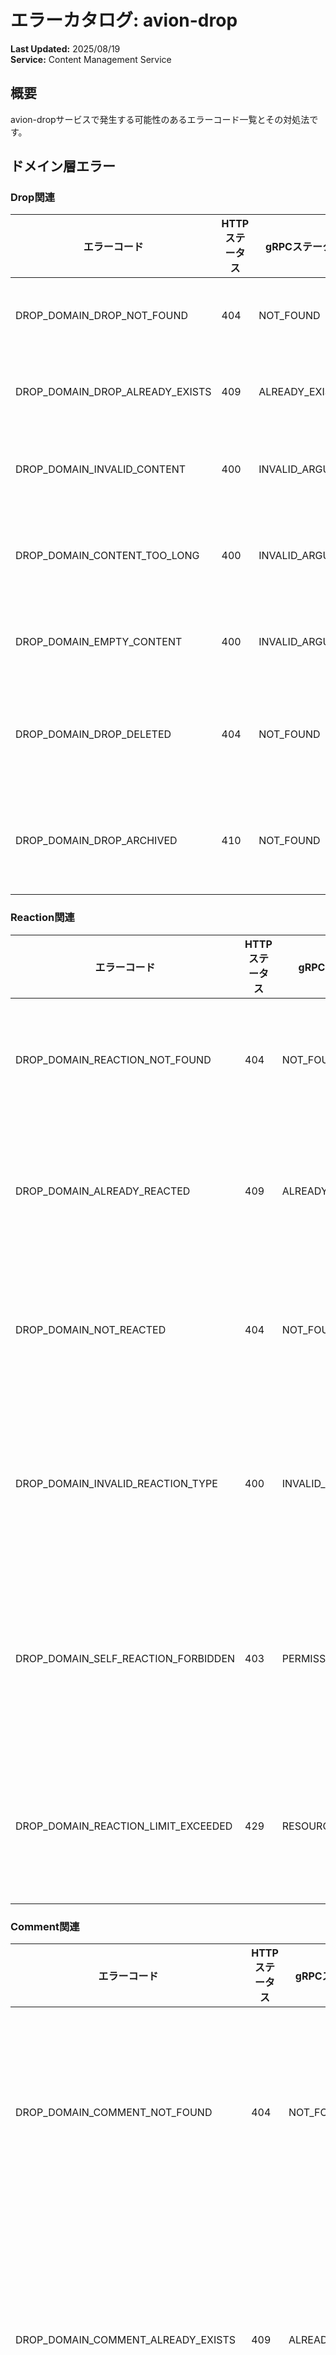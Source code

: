# エラーカタログ: avion-drop

**Last Updated:** 2025/08/19  
**Service:** Content Management Service

## 概要

avion-dropサービスで発生する可能性のあるエラーコード一覧とその対処法です。

## ドメイン層エラー

### Drop関連

| エラーコード | HTTPステータス | gRPCステータス名 | 説明 | 対処法 |
|------------|--------------|--------------|------|--------|
| DROP_DOMAIN_DROP_NOT_FOUND | 404 | NOT_FOUND | Dropが見つかりません | DropIDを確認してください |
| DROP_DOMAIN_DROP_ALREADY_EXISTS | 409 | ALREADY_EXISTS | Dropが既に存在します | 既存のDropを確認してください |
| DROP_DOMAIN_INVALID_CONTENT | 400 | INVALID_ARGUMENT | コンテンツが不正です | コンテンツを確認してください |
| DROP_DOMAIN_CONTENT_TOO_LONG | 400 | INVALID_ARGUMENT | コンテンツが長すぎます | 文字数制限を確認してください |
| DROP_DOMAIN_EMPTY_CONTENT | 400 | INVALID_ARGUMENT | コンテンツが空です | コンテンツを入力してください |
| DROP_DOMAIN_DROP_DELETED | 404 | NOT_FOUND | Dropが削除されています | 削除されたDropにはアクセスできません |
| DROP_DOMAIN_DROP_ARCHIVED | 410 | NOT_FOUND | Dropがアーカイブされています | アーカイブされたDropは編集できません |

### Reaction関連

| エラーコード | HTTPステータス | gRPCステータス名 | 説明 | 対処法 |
|------------|--------------|--------------|------|--------|
| DROP_DOMAIN_REACTION_NOT_FOUND | 404 | NOT_FOUND | リアクションが見つかりません | リアクションIDを確認してください |
| DROP_DOMAIN_ALREADY_REACTED | 409 | ALREADY_EXISTS | 既にリアクションしています | 既存のリアクションを確認してください |
| DROP_DOMAIN_NOT_REACTED | 404 | NOT_FOUND | リアクションしていません | リアクション状態を確認してください |
| DROP_DOMAIN_INVALID_REACTION_TYPE | 400 | INVALID_ARGUMENT | リアクションタイプが不正です | 対応するリアクションタイプを使用してください |
| DROP_DOMAIN_SELF_REACTION_FORBIDDEN | 403 | PERMISSION_DENIED | 自分のDropにはリアクションできません | 他のユーザーのDropにリアクションしてください |
| DROP_DOMAIN_REACTION_LIMIT_EXCEEDED | 429 | RESOURCE_EXHAUSTED | リアクション制限を超過しました | 制限がリセットされるまで待ってください |

### Comment関連

| エラーコード | HTTPステータス | gRPCステータス名 | 説明 | 対処法 |
|------------|--------------|--------------|------|--------|
| DROP_DOMAIN_COMMENT_NOT_FOUND | 404 | NOT_FOUND | コメントが見つかりません | コメントIDを確認してください |
| DROP_DOMAIN_COMMENT_ALREADY_EXISTS | 409 | ALREADY_EXISTS | コメントが既に存在します | 既存のコメントを確認してください |
| DROP_DOMAIN_INVALID_COMMENT | 400 | INVALID_ARGUMENT | コメントが不正です | コメント内容を確認してください |
| DROP_DOMAIN_COMMENT_TOO_LONG | 400 | INVALID_ARGUMENT | コメントが長すぎます | 文字数制限を確認してください |
| DROP_DOMAIN_EMPTY_COMMENT | 400 | INVALID_ARGUMENT | コメントが空です | コメントを入力してください |
| DROP_DOMAIN_COMMENT_DELETED | 404 | NOT_FOUND | コメントが削除されています | 削除されたコメントにはアクセスできません |
| DROP_DOMAIN_COMMENT_DEPTH_EXCEEDED | 400 | INVALID_ARGUMENT | コメントの階層が深すぎます | 階層制限を確認してください |

### Media関連

| エラーコード | HTTPステータス | gRPCステータス名 | 説明 | 対処法 |
|------------|--------------|--------------|------|--------|
| DROP_DOMAIN_MEDIA_NOT_FOUND | 404 | NOT_FOUND | メディアが見つかりません | メディアIDを確認してください |
| DROP_DOMAIN_INVALID_MEDIA_TYPE | 400 | INVALID_ARGUMENT | メディアタイプが不正です | 対応するメディアタイプを使用してください |
| DROP_DOMAIN_MEDIA_TOO_LARGE | 413 | INVALID_ARGUMENT | メディアサイズが大きすぎます | ファイルサイズを小さくしてください |
| DROP_DOMAIN_MEDIA_COUNT_EXCEEDED | 400 | INVALID_ARGUMENT | メディア数が上限を超過しました | メディア数を減らしてください |
| DROP_DOMAIN_MEDIA_PROCESSING_FAILED | 422 | INTERNAL | メディア処理に失敗しました | メディアファイルを確認してください |

### Tag関連

| エラーコード | HTTPステータス | gRPCステータス名 | 説明 | 対処法 |
|------------|--------------|--------------|------|--------|
| DROP_DOMAIN_TAG_NOT_FOUND | 404 | NOT_FOUND | タグが見つかりません | タグ名を確認してください |
| DROP_DOMAIN_INVALID_TAG | 400 | INVALID_ARGUMENT | タグが不正です | タグの形式を確認してください |
| DROP_DOMAIN_TAG_TOO_LONG | 400 | INVALID_ARGUMENT | タグが長すぎます | タグの長さを短くしてください |
| DROP_DOMAIN_TOO_MANY_TAGS | 400 | INVALID_ARGUMENT | タグ数が多すぎます | タグ数を減らしてください |
| DROP_DOMAIN_DUPLICATE_TAG | 400 | INVALID_ARGUMENT | 重複したタグがあります | 重複を除去してください |

### Privacy関連

| エラーコード | HTTPステータス | gRPCステータス名 | 説明 | 対処法 |
|------------|--------------|--------------|------|--------|
| DROP_DOMAIN_PRIVATE_DROP | 403 | PERMISSION_DENIED | プライベートなDropです | アクセス権限を確認してください |
| DROP_DOMAIN_RESTRICTED_ACCESS | 403 | PERMISSION_DENIED | アクセスが制限されています | 制限条件を確認してください |
| DROP_DOMAIN_INVALID_PRIVACY_SETTING | 400 | INVALID_ARGUMENT | プライバシー設定が不正です | 設定値を確認してください |

## ユースケース層エラー

### 入力検証エラー

| エラーコード | HTTPステータス | gRPCステータス名 | 説明 | 対処法 |
|------------|--------------|--------------|------|--------|
| DROP_USECASE_INVALID_INPUT | 400 | INVALID_ARGUMENT | 入力値が不正です | 入力値を確認してください |
| DROP_USECASE_MISSING_REQUIRED | 400 | INVALID_ARGUMENT | 必須項目が不足しています | 必須項目を入力してください |
| DROP_USECASE_INVALID_DROP_ID | 400 | INVALID_ARGUMENT | DropIDが不正です | DropIDの形式を確認してください |
| DROP_USECASE_INVALID_USER_ID | 400 | INVALID_ARGUMENT | ユーザーIDが不正です | ユーザーIDの形式を確認してください |

### 認証・認可エラー

| エラーコード | HTTPステータス | gRPCステータス名 | 説明 | 対処法 |
|------------|--------------|--------------|------|--------|
| DROP_USECASE_UNAUTHORIZED | 401 | UNAUTHENTICATED | 認証が必要です | ログインしてください |
| DROP_USECASE_FORBIDDEN | 403 | PERMISSION_DENIED | アクセスが禁止されています | アクセス権限を確認してください |
| DROP_USECASE_INSUFFICIENT_PERMISSION | 403 | PERMISSION_DENIED | 権限が不足しています | 必要な権限を確認してください |
| DROP_USECASE_NOT_OWNER | 403 | PERMISSION_DENIED | Dropの所有者ではありません | 所有者のみが実行できる操作です |

### ビジネスロジックエラー

| エラーコード | HTTPステータス | gRPCステータス名 | 説明 | 対処法 |
|------------|--------------|--------------|------|--------|
| DROP_USECASE_CONFLICT | 409 | ABORTED | リソースの競合が発生しました | 時間をおいて再試行してください |
| DROP_USECASE_PRECONDITION_FAILED | 412 | FAILED_PRECONDITION | 事前条件を満たしていません | 事前条件を確認してください |
| DROP_USECASE_RATE_LIMIT_EXCEEDED | 429 | RESOURCE_EXHAUSTED | レート制限を超過しました | しばらく待ってから再試行してください |
| DROP_USECASE_QUOTA_EXCEEDED | 429 | RESOURCE_EXHAUSTED | クォータを超過しました | 使用量を確認してください |

### コンテンツ処理エラー

| エラーコード | HTTPステータス | gRPCステータス名 | 説明 | 対処法 |
|------------|--------------|--------------|------|--------|
| DROP_USECASE_CONTENT_FILTERING_FAILED | 422 | INTERNAL | コンテンツフィルタリングに失敗しました | コンテンツを確認してください |
| DROP_USECASE_SPAM_DETECTED | 422 | INVALID_ARGUMENT | スパムコンテンツが検出されました | コンテンツを見直してください |
| DROP_USECASE_INAPPROPRIATE_CONTENT | 422 | INVALID_ARGUMENT | 不適切なコンテンツが検出されました | コンテンツを修正してください |

## インフラストラクチャ層エラー

### データベースエラー

| エラーコード | HTTPステータス | gRPCステータス名 | 説明 | 対処法 |
|------------|--------------|--------------|------|--------|
| DROP_INFRA_DATABASE_CONNECTION_FAILED | 503 | UNAVAILABLE | データベース接続失敗 | 接続設定を確認してください |
| DROP_INFRA_DATABASE_QUERY_FAILED | 500 | INTERNAL | クエリ実行失敗 | クエリを確認してください |
| DROP_INFRA_DATABASE_TRANSACTION_FAILED | 500 | INTERNAL | トランザクション失敗 | 再試行してください |
| DROP_INFRA_DATABASE_CONSTRAINT_VIOLATION | 409 | ABORTED | データベース制約違反 | データの整合性を確認してください |

### キャッシュエラー

| エラーコード | HTTPステータス | gRPCステータス名 | 説明 | 対処法 |
|------------|--------------|--------------|------|--------|
| DROP_INFRA_CACHE_CONNECTION_FAILED | 503 | UNAVAILABLE | キャッシュ接続失敗 | 接続設定を確認してください |
| DROP_INFRA_CACHE_OPERATION_FAILED | 500 | INTERNAL | キャッシュ操作失敗 | 再試行してください |
| DROP_INFRA_CACHE_INVALIDATION_FAILED | 500 | INTERNAL | キャッシュ無効化失敗 | キャッシュシステムを確認してください |

### ストレージエラー

| エラーコード | HTTPステータス | gRPCステータス名 | 説明 | 対処法 |
|------------|--------------|--------------|------|--------|
| DROP_INFRA_STORAGE_UPLOAD_FAILED | 500 | INTERNAL | アップロード失敗 | 再試行してください |
| DROP_INFRA_STORAGE_DELETE_FAILED | 500 | INTERNAL | 削除失敗 | 再試行してください |
| DROP_INFRA_STORAGE_QUOTA_EXCEEDED | 507 | RESOURCE_EXHAUSTED | ストレージ容量超過 | 不要なファイルを削除してください |

### 外部サービスエラー

| エラーコード | HTTPステータス | gRPCステータス名 | 説明 | 対処法 |
|------------|--------------|--------------|------|--------|
| DROP_INFRA_MEDIA_SERVICE_ERROR | 502 | INTERNAL | メディアサービスエラー | メディアサービスの状態を確認してください |
| DROP_INFRA_SEARCH_SERVICE_ERROR | 502 | INTERNAL | 検索サービスエラー | 検索サービスの状態を確認してください |
| DROP_INFRA_MODERATION_SERVICE_ERROR | 502 | INTERNAL | モデレーションサービスエラー | モデレーションサービスの状態を確認してください |

### ハンドラー層エラー

| エラーコード | HTTPステータス | gRPCステータス名 | 説明 | 対処法 |
|------------|--------------|--------------|------|--------|
| DROP_HANDLER_BAD_REQUEST | 400 | INVALID_ARGUMENT | 不正なリクエスト | リクエスト形式を確認してください |
| DROP_HANDLER_PAYLOAD_TOO_LARGE | 413 | INVALID_ARGUMENT | ペイロードサイズ超過 | リクエストサイズを小さくしてください |
| DROP_HANDLER_UNSUPPORTED_MEDIA_TYPE | 415 | INVALID_ARGUMENT | サポートされないメディアタイプ | Content-Typeを確認してください |
| DROP_HANDLER_RATE_LIMIT_EXCEEDED | 429 | RESOURCE_EXHAUSTED | レート制限を超過しました | しばらく待ってから再試行してください |

## 関連ドキュメント

- [Avion エラーコード標準化ガイドライン](../common/errors/error-standards.md)
- [avion-drop PRD](./prd.md)
- [avion-drop Design Doc](./designdoc.md)